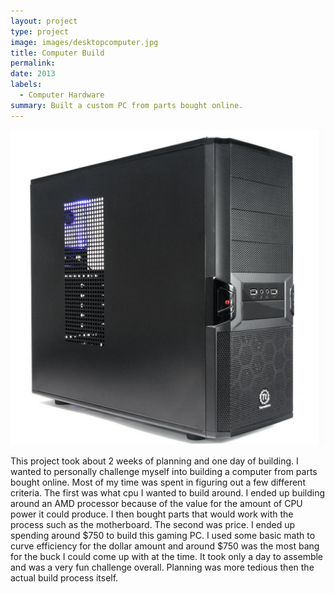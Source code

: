 ```yaml
---
layout: project
type: project
image: images/desktopcomputer.jpg
title: Computer Build
permalink: 
date: 2013
labels:
  - Computer Hardware
summary: Built a custom PC from parts bought online.
---
```

<img class="ui large right floated rounded image" src="/images/desktopcomputer.jpg">

This project took about 2 weeks of planning and one day of building.  I wanted to personally challenge myself into building a computer from parts bought online.  Most of my time was spent in figuring out a few different criteria.  The first was what cpu I wanted to build around.  I ended up building around an AMD processor because of the value for the amount of CPU power it could produce.  I then bought parts that would work with the process such as the motherboard.  The second was price.  I ended up spending around $750 to build this gaming PC.  I used some basic math to curve efficiency for the dollar amount and around $750 was the most bang for the buck I could come up with at the time.  It took only a day to assemble and was a very fun challenge overall.  Planning was more tedious then the actual build process itself.
